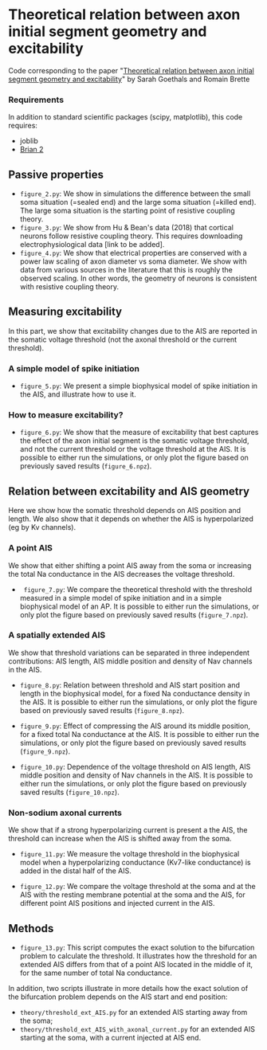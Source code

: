 # Theoretical relation between axon initial segment geometry and excitability
Code corresponding to the paper
"[Theoretical relation between axon initial segment geometry and excitability](https://www.biorxiv.org/content/10.1101/834671v1)"
by Sarah Goethals and Romain Brette

### Requirements

In addition to standard scientific packages (scipy, matplotlib), this code requires:
* joblib
* [Brian 2](http://briansimulator.org)

## Passive properties

* `figure_2.py`: We show in simulations the difference between the small soma situation (=sealed end) and
the large soma situation (=killed end). The large soma situation is the starting point of
resistive coupling theory.
* `figure_3.py`: We show from Hu & Bean's data (2018) that cortical neurons follow resistive coupling theory.
This requires downloading electrophysiological data [link to be added].
* `figure_4.py`: We show that electrical properties are conserved with a power law scaling of axon diameter vs soma diameter. 
We show with data from various sources in the literature that this is roughly the
observed scaling. In other words, the geometry of neurons is consistent with resistive coupling theory.

## Measuring excitability

In this part, we show that excitability changes due to the AIS are reported in the somatic voltage threshold
(not the axonal threshold or the current threshold).

### A simple model of spike initiation

* `figure_5.py`: We present a simple biophysical model of spike initiation in the AIS, and illustrate how to use it.

### How to measure excitability?

* `figure_6.py`: We show that the measure of excitability that best captures the effect of the axon initial segment is the somatic voltage threshold, 
and not the current threshold or the voltage threshold at the AIS. It is possible to either run the simulations, 
or only plot the figure based on previously saved results (`figure_6.npz`).

## Relation between excitability and AIS geometry

Here we show how the somatic threshold depends on AIS position and length.
We also show that it depends on whether the AIS is hyperpolarized (eg by Kv channels).

### A point AIS

We show that either shifting a point AIS away from the soma or increasing the total Na conductance in the AIS decreases the voltage threshold.

* ` figure_7.py`: We compare the theoretical threshold with the threshold measured in a simple model of spike initiation and in a simple biophysical model of an AP.
It is possible to either run the simulations, or only plot the figure based on previously saved results (`figure_7.npz`).

### A spatially extended AIS

We show that threshold variations can be separated in three independent contributions: 
AIS length, AIS middle position and density of Nav channels in the AIS.

* `figure_8.py`: Relation between threshold and AIS start position and length in the biophysical model, for a fixed Na conductance density in the AIS. 
It is possible to either run the simulations, or only plot the figure based on previously saved results (`figure_8.npz`).

* `figure_9.py`: Effect of compressing the AIS around its middle position, for a fixed total Na conductance at the AIS. 
It is possible to either run the simulations, or only plot the figure based on previously saved results (`figure_9.npz`).

* `figure_10.py`: Dependence of the voltage threshold on AIS length, AIS middle position and density of Nav channels in the AIS.
It is possible to either run the simulations, or only plot the figure based on previously saved results (`figure_10.npz`).

### Non-sodium axonal currents
    
We show that if a strong hyperpolarizing current is present a the AIS, the threshold can increase when the AIS is shifted away from the soma.

* `figure_11.py`: We measure the voltage threshold in the biophysical model when a hyperpolarizing conductance (Kv7-like conductance) 
is added in the distal half of the AIS.

* `figure_12.py`: We compare the voltage threshold at the soma and at the AIS with the resting membrane potential at the soma and the AIS, 
for different point AIS positions and injected current in the AIS.

## Methods

* `figure_13.py`: This script computes the exact solution to the bifurcation problem to calculate the threshold. 
It illustrates how the threshold for an extended AIS differs from that of a point AIS located in the middle of it,
for the same number of total Na conductance.

In addition, two scripts illustrate in more details how the exact solution of the bifurcation problem depends on 
the AIS start and end position:

* `theory/threshold_ext_AIS.py` for an extended AIS starting away from the soma;
* `theory/threshold_ext_AIS_with_axonal_current.py` for an extended AIS starting at the soma, with a current injected at AIS end.

